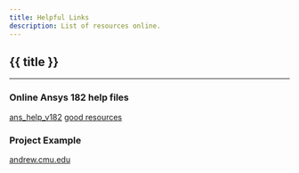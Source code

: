 ```yaml
---
title: Helpful Links
description: List of resources online.
---
```


## {{ title }}

<hr>

### Online Ansys 182 help files

[ans_help_v182](https://www.mm.bme.hu/~gyebro/files/ans_help_v182/)
[good resources](https://www.mm.bme.hu/~gyebro/files/)

### Project Example

[andrew.cmu.edu](http://www.andrew.cmu.edu/course//24-767/StrAnalysis_ANSYS/EA/prbm1_1_modeling.html)
